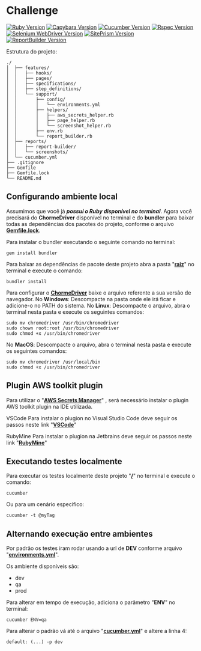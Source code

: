 [ruby-image]: https://img.shields.io/badge/ruby-2.7.2-red
[ruby-url]: https://www.ruby-lang.org/pt/
[cucumber-image]: https://img.shields.io/badge/cucumber-5.3.0-brightgreen
[cucumber-url]: https://cucumber.io/docs/installation/ruby/
[capybara-image]: https://img.shields.io/badge/capybara-3.35.3-purple
[capybara-url]: https://teamcapybara.github.io/capybara/
[rspec-image]: https://img.shields.io/badge/rspec-3.10.0-red
[rspec-url]: https://rspec.info/documentation/
[site_prism-image]: https://img.shields.io/badge/site_prism-3.7.1-black
[site_prism-url]: https://rdoc.info/gems/site_prism/frames
[selenium_wedriver-image]:https://img.shields.io/badge/selenium-3.142.6-beige
[selenium_wedriver-url]:https://github.com/SeleniumHQ/selenium/wiki/Ruby-Bindings
[report_builder-image]: https://img.shields.io/badge/report_builder-1.9-blue
[report_builder-url]: https://reportbuilder.rajatthareja.com/

# Challenge
[![Ruby Version][ruby-image]][ruby-url]
[![Capybara Version][capybara-image]][capybara-url]
[![Cucumber Version][cucumber-image]][cucumber-url]
[![Rspec Version][rspec-image]][rspec-url]
[![Selenium WebDriver Version][selenium_wedriver-image]][rspec-url]
[![SitePrism Version][site_prism-image]][selenium_wedriver-url]
[![ReportBuilder Version][report_builder-image]][report_builder-url]

Estrutura do projeto:
```
./
│  ├── features/
│  │   ├── hooks/
│  │   ├── pages/
│  │   ├── specifications/
│  │   ├── step_definitions/
│  │   └── support/
│  │       ├── config/
│  │       │   └── environments.yml
│  │       ├── helpers/
│  │       │   ├── aws_secrets_helper.rb
│  │       │   ├── page_helper.rb
│  │       │   └── screenshot_helper.rb
│  │       ├── env.rb
│  │       └── report_builder.rb
│  ├── reports/
│  │   ├── report-builder/
│  │   └── screenshots/
│  └── cucumber.yml
├── .gitignore
├── Gemfile
├── Gemfile.lock
└── README.md
```


## Configurando ambiente local

Assumimos que você já ***possui o Ruby disponível no terminal***. Agora você precisará do **ChormeDriver** disponível no terminal e do **bundler** para baixar todas as dependências dos pacotes do projeto, conforme o arquivo **[Gemfile.lock](https://github.com/renatosantanaoliveira/project-structure-ruby-ui/blob/main/Gemfile.lock)**.

Para instalar o bundler executando o seguinte comando no terminal:
```
gem install bundler
```
Para baixar as dependências de pacote deste projeto abra a pasta "**[raiz](https://github.com/renatosantanaoliveira/project-structure-ruby-ui/tree/main/)**" no terminal e execute o comando:
```
bundler install
```

Para configurar o **[ChormeDriver](https://chromedriver.chromium.org/downloads)** baixe o arquivo referente a sua versão de navegador. 
No **Windows**: Descompacte na pasta onde ele irá ficar e adicione-o no PATH do sistema. 
No **Linux**: Descompacte o arquivo, abra o terminal nesta pasta e execute os seguintes comandos:
```
sudo mv chromedriver /usr/bin/chromedriver
sudo chown root:root /usr/bin/chromedriver
sudo chmod +x /usr/bin/chromedriver
```
No **MacOS**: Descompacte o arquivo, abra o terminal nesta pasta e execute os seguintes comandos:
```
sudo mv chromedriver /usr/local/bin
sudo chmod +x /usr/bin/chromedriver
```
## Plugin AWS toolkit plugin

Para utilizar o "**[AWS Secrets Manager](https://docs.aws.amazon.com/pt_br/secretsmanager/latest/userguide/intro.html)**" , será necessário instalar o plugin AWS toolkit plugin na IDE utilizada.

VSCode
Para instalar o plugion no Visual Studio Code deve seguir os passos neste link "**[VSCode](https://aws.amazon.com/visualstudiocode/)**"

RubyMine
Para instalar o plugion na Jetbrains deve seguir os passos neste link "**[RubyMine](https://docs.aws.amazon.com/toolkit-for-jetbrains/latest/userguide/setup-toolkit.html)**"

## Executando testes localmente

Para executar os testes localmente deste projeto "**[/](https://github.com/renatosantanaoliveira/project-structure-ruby-ui/tree/main/)**" no terminal e execute o comando:
```
cucumber
```
Ou para um cenário específico:
```
cucumber -t @myTag
```


## Alternando execução entre ambientes

Por padrão os testes iram rodar usando a url de **DEV** conforme arquivo "**[environments.yml](https://github.com/renatosantanaoliveira/project-structure-ruby-ui/blob/main/features/support/config/environments.yml)**". 

Os ambiente disponíveis são:
- dev
- qa
- prod

Para alterar em tempo de execução, adiciona o parâmetro "**ENV**" no terminal:
```
cucumber ENV=qa
```

Para alterar o padrão vá até o arquivo "**[cucumber.yml](https://github.com/renatosantanaoliveira/project-structure-ruby-ui/blob/main/cucumber.yml)**" e altere a linha 4:
```
default: (...) -p dev
```
